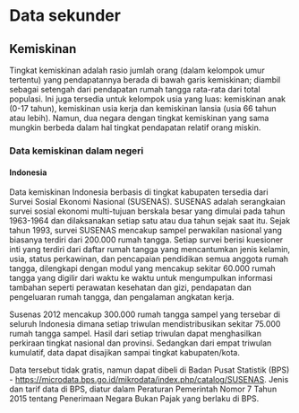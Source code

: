 # Data sekunder

## Kemiskinan
Tingkat kemiskinan adalah rasio jumlah orang (dalam kelompok umur tertentu) yang pendapatannya berada di bawah garis kemiskinan; diambil sebagai setengah dari pendapatan rumah tangga rata-rata dari total populasi. Ini juga tersedia untuk kelompok usia yang luas: kemiskinan anak (0-17 tahun), kemiskinan usia kerja dan kemiskinan lansia (usia 66 tahun atau lebih). Namun, dua negara dengan tingkat kemiskinan yang sama mungkin berbeda dalam hal tingkat pendapatan relatif orang miskin.

### Data kemiskinan dalam negeri

#### Indonesia

Data kemiskinan Indonesia berbasis di tingkat kabupaten tersedia dari Survei Sosial Ekonomi Nasional (SUSENAS). SUSENAS adalah serangkaian survei sosial ekonomi multi-tujuan berskala besar yang dimulai pada tahun 1963-1964 dan dilaksanakan setiap satu atau dua tahun sejak saat itu. Sejak tahun 1993, survei SUSENAS mencakup sampel perwakilan nasional yang biasanya terdiri dari 200.000 rumah tangga. Setiap survei berisi kuesioner inti yang terdiri dari daftar rumah tangga yang mencantumkan jenis kelamin, usia, status perkawinan, dan pencapaian pendidikan semua anggota rumah tangga, dilengkapi dengan modul yang mencakup sekitar 60.000 rumah tangga yang digilir dari waktu ke waktu untuk mengumpulkan informasi tambahan seperti perawatan kesehatan dan gizi, pendapatan dan pengeluaran rumah tangga, dan pengalaman angkatan kerja.

Susenas 2012 mencakup 300.000 rumah tangga sampel yang tersebar di seluruh Indonesia dimana setiap triwulan mendistribusikan sekitar 75.000 rumah tangga sampel. Hasil dari setiap triwulan dapat menghasilkan perkiraan tingkat nasional dan provinsi. Sedangkan dari empat triwulan kumulatif, data dapat disajikan sampai tingkat kabupaten/kota.

Data tersebut tidak gratis, namun dapat dibeli di Badan Pusat Statistik (BPS) - https://microdata.bps.go.id/mikrodata/index.php/catalog/SUSENAS. Jenis dan tarif data di BPS, diatur dalam Peraturan Pemerintah Nomor 7 Tahun 2015 tentang Penerimaan Negara Bukan Pajak yang berlaku di BPS.